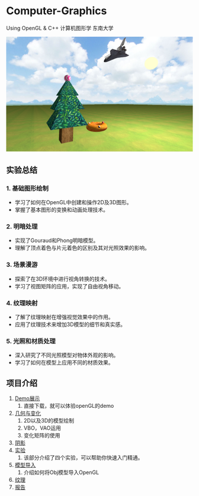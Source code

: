 # Computer-Graphics
Using OpenGL &amp; C++ 计算机图形学 东南大学
<div>
  <img  src = "https://github.com/KevinZhou6/Computer-Graphics/blob/main/photo/exp4.png">
</div>

## 实验总结

### 1. 基础图形绘制
- 学习了如何在OpenGL中创建和操作2D及3D图形。
- 掌握了基本图形的变换和动画处理技术。

### 2. 明暗处理
- 实现了Gouraud和Phong明暗模型。
- 理解了顶点着色与片元着色的区别及其对光照效果的影响。

### 3. 场景漫游
- 探索了在3D环境中进行视角转换的技术。
- 学习了视图矩阵的应用，实现了自由视角移动。

### 4. 纹理映射
- 了解了纹理映射在增强视觉效果中的作用。
- 应用了纹理技术来增加3D模型的细节和真实感。

### 5. 光照和材质处理
- 深入研究了不同光照模型对物体外观的影响。
- 学习了如何在模型上应用不同的材质效果。


## 项目介绍
1. <a href = "Demo/"> Demo展示 </a>
   1. 直接下载，就可以体验openGL的demo
2. <a href ="Geometry and Change/"> 几何与变化 </a>
   1. 2D以及3D的模型绘制
   2. VBO，VAO运用
   3. 变化矩阵的使用
3. <a href ="Shadow/"> 阴影 </a>
4. <a href ="Exp/"> 实验  </a>
    1. 该部分介绍了四个实验，可以帮助你快速入门精通。
5. <a href ="ObjLoader/">模型导入  </a>
    1. 介绍如何将Obj模型导入OpenGL
6.  <a href ="Texture/">纹理  </a>
7.   <a href ="Report/">报告  </a>
